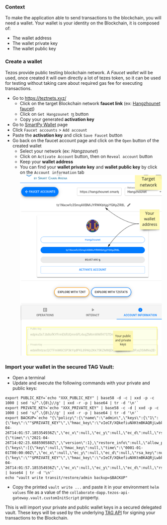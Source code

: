 ### Context
To make the application able to send transactions to the blockchain, you will need a
wallet. Your wallet is your identity on the Blockchain, it is composed of:

- The wallet address
- The wallet private key
- The wallet public key

### Create a wallet
Tezos provide public testing blockchain network. A _Faucet wallet_ will be used, once created it
will own directly a lot of tezes token, so it can be used for testing without taking care about
required gas fee for executing transactions.

- Go to https://teztnets.xyz/
  - Click on the target Blockchain network **faucet link**
    (ex: [Hangzhounet faucet](https://teztnets.xyz/hangzhounet-faucet))
  - Click on `Get Hangzounet ꜩ` button
  - Copy your generated **activation key**
- Go to [SmartPy Wallet](https://smartpy.io/wallet) page
- Click `Faucet accounts` > `Add account`
- Paste the **activation key** and click `Save Faucet` button
- Go back on the faucet account page and click on the `Open` button of the created wallet
  - Select your network (ex: _Hangzounet_)
  - Click on `Activate Account` button, then on `Reveal account` button
  - Keep your **wallet address**
  - You can find your **wallet private key** and **wallet public key** by click on
    the `Account information` tab
    ![smartpy-wallet.png](smartpy-wallet.png)

### Import your wallet in the secured TAG Vault:

- Open a terminal
- Update and execute the following commands with your private and public keys:

```
export PUBLIC_KEY=`echo "XXX_PUBLIC_KEY" | base58 -d -c | xxd -p -c 1000 | sed 's/^.\{8\}//g' | xxd -r -p | base64 | tr -d '\n'`
export PRIVATE_KEY=`echo "XXX_PRIVATE_KEY" | base58 -c -d | xxd -p -c 1000 | sed 's/^.\{8\}//g' | xxd -r -p | base64 | tr -d '\n'`
export BACKUP=`echo "{\"policy\":{\"name\":\"admin\",\"keys\":{\"1\":{\"key\":\""$PRIVATE_KEY"\",\"hmac_key\":\"vIeCF/XQkefiuNXKtmBKAQRjLwbkIiQyw21n9w3pBAI=\",\"time\":\"2021-04-26T14:01:57.185354936Z\",\"ec_x\":null,\"ec_y\":null,\"ec_d\":null,\"rsa_key\":null,\"public_key\":\""$PUBLIC_KEY"\",\"convergent_version\":0,\"creation_time\":1619445717}},\"derived\":false,\"kdf\":0,\"convergent_encryption\":false,\"exportable\":true,\"min_decryption_version\":1,\"min_encryption_version\":0,\"latest_version\":1,\"archive_version\":1,\"archive_min_version\":0,\"min_available_version\":0,\"deletion_allowed\":false,\"convergent_version\":0,\"type\":2,\"backup_info\":{\"time\":\"2021-04-26T14:02:23.688590588Z\",\"version\":1},\"restore_info\":null,\"allow_plaintext_backup\":true,\"version_template\":\"\",\"storage_prefix\":\"\"},\"archived_keys\":{\"keys\":[{\"key\":null,\"hmac_key\":null,\"time\":\"0001-01-01T00:00:00Z\",\"ec_x\":null,\"ec_y\":null,\"ec_d\":null,\"rsa_key\":null,\"public_key\":\"\",\"convergent_version\":0,\"creation_time\":0},{\"key\":\""$PRIVATE_KEY"\",\"hmac_key\":\"vIeCF/XQkefiuNXKtmBKAQRjLwbkIiQyw21n9w3pBAI=\",\"time\":\"2021-04-26T14:01:57.185354936Z\",\"ec_x\":null,\"ec_y\":null,\"ec_d\":null,\"rsa_key\":null,\"public_key\":\""$PUBLIC_KEY"\",\"convergent_version\":0,\"creation_time\":1619445717}]}}" | base64 | tr -d '\n'`
echo "vault write transit/restore/admin backup=$BACKUP"
```

- Copy the printed `vault write ...` and paste it in your environment `helm values` file as a value
  of the `collaborate-dapp.tezos-api-gateway.vault.customInitScript` property.

This is will import your private and public wallet keys in a secured delegated vault. These keys
will be used by the
underlying [TAG API](https://gitlab.com/xdev-tech/xdev-enterprise-business-network/tezos-api-gateway/-/blob/develop/README.md)
for signing your transactions to the Blockchain.
